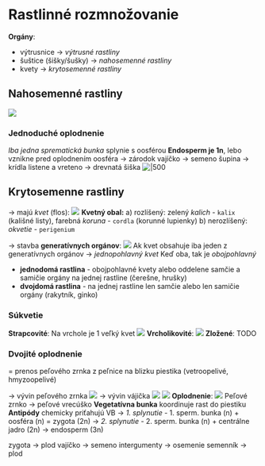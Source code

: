 # Rastlinné rozmnožovanie
**Orgány**:
- výtrusnice -> *výtrusné rastliny*
- šuštice (šišky/šušky) -> *nahosemenné rastliny*
- kvety -> *krytosemenné rastliny*

## Nahosemenné rastliny
![](nahosemenne-rastliny-šuška.png)
### Jednoduché oplodnenie
*Iba jedna sprematická bunka* splynie s oosférou
**Endosperm je 1n**, lebo vznikne pred oplodnením
oosféra -> zárodok
vajíčko -> semeno
šupina -> krídla
listene a vreteno -> drevnatá šiška
![|500](nahosemenne-rastliny-oplodnenie.png)

## Krytosemenne rastliny
-> majú *kvet* (flos):
![](krytosemenny-kvet.png)
**Kvetný obal:**
a) rozlíšený: zelený *kalich* - `kalix` (kališné listy), farebná *koruna* - `cordla` (korunné lupienky)
b) nerozlíšený: *okvetie* - `perigenium`

-> stavba **generatívnych orgánov**:
![](kvet-generatívne-orgány.png)
Ak kvet obsahuje iba jeden z generatívnych orgánov -> *jednopohlavný kvet*
Keď oba, tak je *obojpohlavný*
- **jednodomá rastlina** - obojpohlavné kvety alebo oddelene samčie a samičie orgány na jednej rastline (čerešne, hrušky)
- **dvojdomá rastlina** - na jednej rastline len samčie alebo len samičie orgány (rakytník, ginko)

### Súkvetie
**Strapcovité**:
Na vrchole je 1 veľký kvet
![](strapcovite-sukvetie.png)
**Vrcholikovité**:
![](vrcholikovite-sukvetia.png)
**Zložené**:
TODO

### Dvojité oplodnenie
= prenos peľového zrnka z peľnice na blizku piestika (vetroopelivé, hmyzoopelivé)

-> vývin peľového zrnka
![](vyvin-peloveho-zrnka.png)
-> vývin vájička
![](vývin-vajíčka.png)
![](vajíčko-krytosemenné.png)
**Oplodnenie**:
![](krytosemenne-rastliny-opelenie.png)
Peľové zrnko -> peľové vrecúško
**Vegetatívna bunka** koordinuje rast do piestiku
**Antipódy** chemicky priťahujú VB
-> *1. splynutie* - 1. sperm. bunka (n) + oosféra (n) = zygota (2n)
-> *2. splynutie* - 2. sperm. bunka (n) + centrálne jadro (2n) -> endosperm (3n)

zygota -> plod
vajíčko -> semeno
intergumenty -> osemenie
semenník -> plod

